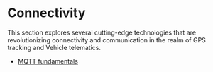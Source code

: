 # Connectivity

This section explores several cutting-edge technologies that are revolutionizing connectivity and communication in the realm of GPS tracking and Vehicle telematics.

- [MQTT fundamentals](./connectivity/mqtt-fundamentals.md)
